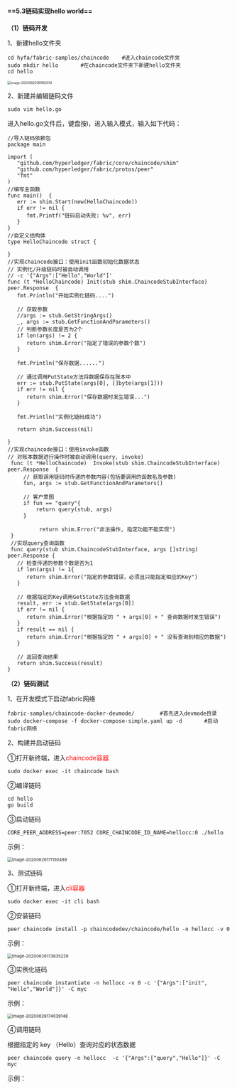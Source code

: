 #### **==5.3链码实现hello world==**

**（1）链码开发**

1、新建hello文件夹

```
cd hyfa/fabric-samples/chaincode    #进入chaincode文件夹
sudo mkdir hello       #在chaincode文件夹下新建hello文件夹
cd hello
```

<img src="/Users/wangxin/Library/Application Support/typora-user-images/image-20200620181652514.png" alt="image-20200620181652514" style="zoom:50%;" />

2、新建并编辑链码文件

```
sudo vim hello.go
```

进入hello.go文件后，键盘按i，进入输入模式，输入如下代码：

```
//导入链码依赖包
package main

import (
   "github.com/hyperledger/fabric/core/chaincode/shim"
   "github.com/hyperledger/fabric/protos/peer"
   "fmt"
)
//编写主函数
func main()  {
   err := shim.Start(new(HelloChaincode))
   if err != nil {
      fmt.Printf("链码启动失败: %v", err)
   }
}
//自定义结构体
type HelloChaincode struct {

}
//实现chaincode接口：使用init函数初始化数据状态
// 实例化/升级链码时被自动调用
// -c '{"Args":["Hello","World"]'
func (t *HelloChaincode) Init(stub shim.ChaincodeStubInterface) peer.Response  {
   fmt.Println("开始实例化链码....")

   // 获取参数
   //args := stub.GetStringArgs()
   _, args := stub.GetFunctionAndParameters()
   // 判断参数长度是否为2个
   if len(args) != 2 {
      return shim.Error("指定了错误的参数个数")
   }

   fmt.Println("保存数据......")

   // 通过调用PutState方法将数据保存在账本中
   err := stub.PutState(args[0], []byte(args[1]))
   if err != nil {
      return shim.Error("保存数据时发生错误...")
   }

   fmt.Println("实例化链码成功")

   return shim.Success(nil)

}
//实现chaincode接口：使用invoke函数
// 对账本数据进行操作时被自动调用(query, invoke)
 func (t *HelloChaincode)  Invoke(stub shim.ChaincodeStubInterface) peer.Response  {
     // 获取调用链码时传递的参数内容(包括要调用的函数名及参数)
     fun, args := stub.GetFunctionAndParameters()

     // 客户意图
     if fun == "query"{
         return query(stub, args)
     }

          return shim.Error("非法操作, 指定功能不能实现")
 }
 //实现query查询函数
 func query(stub shim.ChaincodeStubInterface, args []string) peer.Response {
   // 检查传递的参数个数是否为1
   if len(args) != 1{
      return shim.Error("指定的参数错误，必须且只能指定相应的Key")
   }

   // 根据指定的Key调用GetState方法查询数据
   result, err := stub.GetState(args[0])
   if err != nil {
      return shim.Error("根据指定的 " + args[0] + " 查询数据时发生错误")
   }
   if result == nil {
      return shim.Error("根据指定的 " + args[0] + " 没有查询到相应的数据")
   }

   // 返回查询结果
   return shim.Success(result)
}

```

**（2）链码测试**

1、在开发模式下启动fabric网络

```
fabric-samples/chaincode-docker-devmode/        #首先进入devmode目录
sudo docker-compose -f docker-compose-simple.yaml up -d       #启动fabric网络
```

2、构建并启动链码

①打开新终端，进入<font color=red>chaincode容器</font>

```
sudo docker exec -it chaincode bash
```

②编译链码

```
cd hello
go build
```

③启动链码

```
CORE_PEER_ADDRESS=peer:7052 CORE_CHAINCODE_ID_NAME=hellocc:0 ./hello
```

示例：

<img src="/Users/wangxin/Library/Application Support/typora-user-images/image-20200626171150489.png" alt="image-20200626171150489" style="zoom:67%;" />

3、测试链码

①打开新终端，进入<font color=red>cli容器</font>

```
sudo docker exec -it cli bash
```

②安装链码

```
peer chaincode install -p chaincodedev/chaincode/hello -n hellocc -v 0
```

示例：

<img src="/Users/wangxin/Library/Application Support/typora-user-images/image-20200626173635229.png" alt="image-20200626173635229" style="zoom:67%;" />

③实例化链码

```
peer chaincode instantiate -n hellocc -v 0 -c '{"Args":["init", "Hello","World"]}' -C myc
```

示例：

<img src="/Users/wangxin/Library/Application Support/typora-user-images/image-20200626174039148.png" alt="image-20200626174039148" style="zoom:67%;" />

④调用链码

根据指定的 key （Hello）查询对应的状态数据

```
peer chaincode query -n hellocc  -c '{"Args":["query","Hello"]}' -C myc
```

示例：

